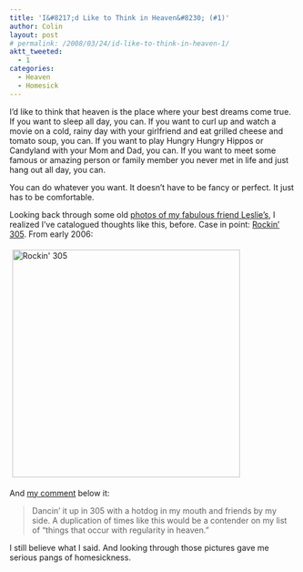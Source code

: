 ```yaml
---
title: 'I&#8217;d Like to Think in Heaven&#8230; (#1)'
author: Colin
layout: post
# permalink: /2008/03/24/id-like-to-think-in-heaven-1/
aktt_tweeted:
  - 1
categories:
  - Heaven
  - Homesick
---
```

I&#8217;d like to think that heaven is the place where your best dreams come true. If you want to sleep all day, you can. If you want to curl up and watch a movie on a cold, rainy day with your girlfriend and eat grilled cheese and tomato soup, you can. If you want to play Hungry Hungry Hippos or Candyland with your Mom and Dad, you can. If you want to meet some famous or amazing person or family member you never met in life and just hang out all day, you can.

You can do whatever you want. It doesn&#8217;t have to be fancy or perfect. It just has to be comfortable.

Looking back through some old [photos of my fabulous friend Leslie&#8217;s][1], I realized I&#8217;ve catalogued thoughts like this, before. Case in point: [Rockin&#8217; 305][2]. From early 2006:

[<img src="http://farm1.static.flickr.com/50/132110261_df5f2f614c.jpg" alt="Rockin' 305" border="0" hspace="5" vspace="5" width="400" />][2]

And [my comment][3] below it:

> Dancin&#8217; it up in 305 with a hotdog in my mouth and friends by my side. A duplication of times like this would be a contender on my list of &#8220;things that occur with regularity in heaven.&#8221;

I still believe what I said. And looking through those pictures gave me serious pangs of homesickness.



 [1]: http://flickr.com/photos/leslieanneforsyth/sets/72057594112606079/ "Dollar Dogs"
 [2]: http://flickr.com/photos/leslieanneforsyth/132110261/in/set-72057594112606079/ "Rockin' 305"
 [3]: http://flickr.com/photos/leslieanneforsyth/132110261/#comment72157594170112137